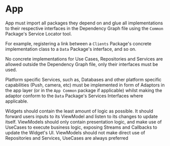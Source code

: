# App

App must import all packages they depend on and glue all implementations to their respective interfaces in the Dependency Graph file using the `Common` Package's Service Locator tool.

For example, registering a link between a `Clients` Package's concrete implementation class to a `Data` Package's interface, and so on.

No concrete implementations for Use Cases, Repositories and Services are allowed outside the Dependency Graph file, only their interfaces must be used.

Platform specific Services, such as, Databases and other platform specific capabilities (Push, camera, etc) must be implemented in form of Adaptors in the app layer (or in the `App Common` package if applicable) whilst making the adaptor conform to the `Data` Package's Services Interfaces where applicable.

Widgets should contain the least amount of logic as possible. It should forward users inputs to its ViewModel and listen to its changes to update itself. ViewModels should only contain presentation logic, and make use of UseCases to execute business logic, exposing Streams and Callbacks to update the Widget's UI. ViewModels should not make direct use of Repositories and Services, UseCases are always preferred
